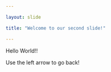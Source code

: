 ```yaml
---

layout: slide

title: "Welcome to our second slide!"

---
```


Hello World!!

Use the left arrow to go back!
